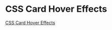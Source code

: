 # CSS Card Hover Effects

[CSS Card Hover Effects](https://www.youtube.com/watch?v=6HXg7KfysB0&ab_channel=OnlineTutorials)